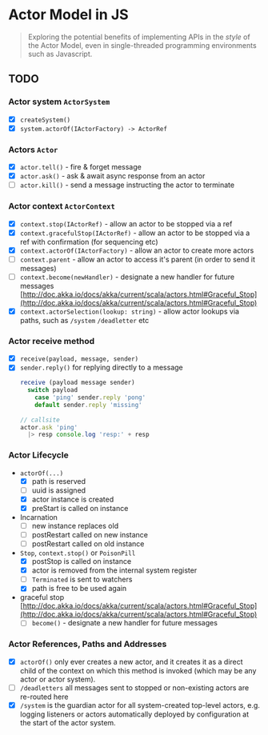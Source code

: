 # Actor Model in JS

> Exploring the potential benefits of implementing APIs in the *style* of the Actor Model, 
even in single-threaded programming environments such as Javascript.

## TODO

### Actor system `ActorSystem`

- [x] `createSystem()`
- [x] `system.actorOf(IActorFactory) -> ActorRef` 

### Actors `Actor`

- [x] `actor.tell()` - fire & forget message
- [x] `actor.ask()` - ask & await async response from an actor
- [ ] `actor.kill()` - send a message instructing the actor to terminate

### Actor context `ActorContext`
- [x] `context.stop(IActorRef)` - allow an actor to be stopped via a ref
- [x] `context.gracefulStop(IActorRef)` - allow an actor to be stopped via a ref with confirmation (for sequencing etc)
- [x] `context.actorOf(IActorFactory)` - allow an actor to create more actors
- [ ] `context.parent` - allow an actor to access it's parent (in order to send it messages)
- [ ] `context.become(newHandler)` - designate a new handler for future messages [http://doc.akka.io/docs/akka/current/scala/actors.html#Graceful_Stop](http://doc.akka.io/docs/akka/current/scala/actors.html#Graceful_Stop)
- [x] `context.actorSelection(lookup: string)` - allow actor lookups via paths, such as `/system` `/deadletter` etc

### Actor receive method
- [x] `receive(payload, message, sender)`
- [x] `sender.reply()` for replying directly to a message
    ```js
    receive (payload message sender)
      switch payload
        case 'ping' sender.reply 'pong'
        default sender.reply 'missing'
      
    // callsite
    actor.ask 'ping'
      |> resp console.log 'resp:' + resp
    ```
    
### Actor Lifecycle

- `actorOf(...)`
    - [x] path is reserved
    - [ ] uuid is assigned
    - [x] actor instance is created
    - [x] preStart is called on instance
    
- Incarnation
    - [ ] new instance replaces old
    - [ ] postRestart called on new instance
    - [ ] postRestart called on old instance
    
- `Stop`, `context.stop()` or `PoisonPill`
    - [x] postStop is called on instance
    - [x] actor is removed from the internal system register
    - [ ] `Terminated` is sent to watchers
    - [x] path is free to be used again
    
- graceful stop [http://doc.akka.io/docs/akka/current/scala/actors.html#Graceful_Stop](http://doc.akka.io/docs/akka/current/scala/actors.html#Graceful_Stop)
    - [ ] `become()` - designate a new handler for future messages
    
### Actor References, Paths and Addresses

- [x] `actorOf()` only ever creates a new actor, and it creates it as a direct child of the context 
    on which this method is invoked (which may be any actor or actor system).
- [ ] `/deadletters` all messages sent to stopped or non-existing actors are re-routed here 
- [x] `/system` is the guardian actor for all system-created top-level actors, e.g. logging 
    listeners or actors automatically deployed by configuration at the start of the actor system.